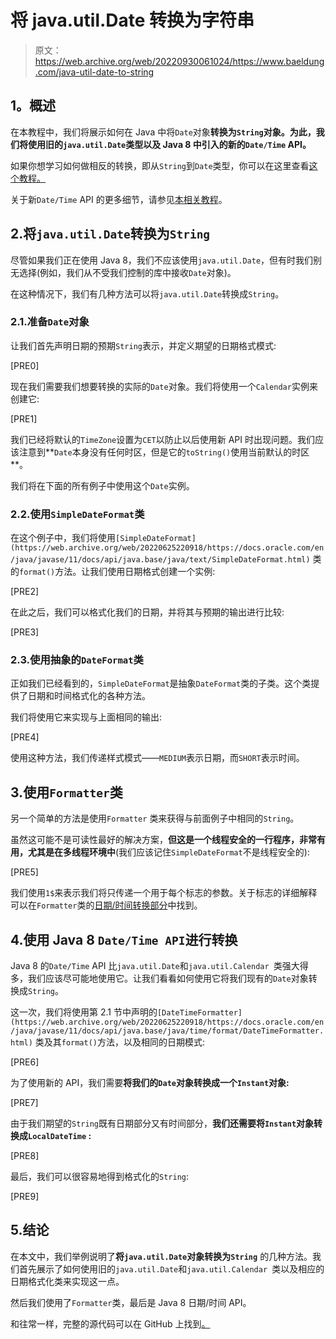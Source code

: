 # 将 java.util.Date 转换为字符串

> 原文：<https://web.archive.org/web/20220930061024/https://www.baeldung.com/java-util-date-to-string>

## **1。概述**

在本教程中，我们将展示如何在 Java 中将`Date`对象**转换为`String`对象。为此，我们将使用旧的`java.util.Date`类型以及 Java 8 中引入的新的`Date/Time` API。**

如果你想学习如何做相反的转换，即从`String`到`Date`类型，你可以在这里查看[这个教程。](/web/20220625220918/https://www.baeldung.com/java-string-to-date)

关于新`Date/Time` API 的更多细节，请参见[本相关教程](/web/20220625220918/https://www.baeldung.com/java-8-date-time-intro)。

## 2.将`java.util.Date`转换为`String`

尽管如果我们正在使用 Java 8，我们不应该使用`java.util.Date`，但有时我们别无选择(例如，我们从不受我们控制的库中接收`Date`对象)。

在这种情况下，我们有几种方法可以将`java.util.Date`转换成`String`。

### 2.1.准备`Date`对象

让我们首先声明日期的预期`String`表示，并定义期望的日期格式模式:

[PRE0]

现在我们需要我们想要转换的实际的`Date`对象。我们将使用一个`Calendar`实例来创建它:

[PRE1]

我们已经将默认的`TimeZone`设置为`CET`以防止以后使用新 API 时出现问题。我们应该注意到**`Date`本身没有任何时区，但是它的`toString()`使用当前默认的时区**。

我们将在下面的所有例子中使用这个`Date`实例。

### 2.2.使用`SimpleDateFormat`类

在这个例子中，我们将使用`[SimpleDateFormat](https://web.archive.org/web/20220625220918/https://docs.oracle.com/en/java/javase/11/docs/api/java.base/java/text/SimpleDateFormat.html)` 类的`format()`方法。让我们使用日期格式创建一个实例:

[PRE2]

在此之后，我们可以格式化我们的日期，并将其与预期的输出进行比较:

[PRE3]

### 2.3.使用抽象的`DateFormat`类

正如我们已经看到的，`SimpleDateFormat`是抽象`DateFormat`类的子类。这个类提供了日期和时间格式化的各种方法。

我们将使用它来实现与上面相同的输出:

[PRE4]

使用这种方法，我们传递样式模式——`MEDIUM`表示日期，而`SHORT`表示时间。

## 3.使用`Formatter`类

另一个简单的方法是使用`Formatter` 类来获得与前面例子中相同的`String`。

虽然这可能不是可读性最好的解决方案，**但这是一个线程安全的一行程序，非常有用，尤其是在多线程环境中**(我们应该记住`SimpleDateFormat`不是线程安全的):

[PRE5]

我们使用`1$`来表示我们将只传递一个用于每个标志的参数。关于标志的详细解释可以在`Formatter`类的[日期/时间转换部分](https://web.archive.org/web/20220625220918/https://docs.oracle.com/en/java/javase/11/docs/api/java.base/java/util/Formatter.html#dt)中找到。

## 4.使用 Java 8 `Date/Time API`进行转换

Java 8 的`Date/Time` API 比`java.util.Date`和`java.util.Calendar `类强大得多，我们应该尽可能地使用它。让我们看看如何使用它将我们现有的`Date`对象转换成`String`。

这一次，我们将使用第 2.1 节中声明的`[DateTimeFormatter](https://web.archive.org/web/20220625220918/https://docs.oracle.com/en/java/javase/11/docs/api/java.base/java/time/format/DateTimeFormatter.html)` 类及其`format()`方法，以及相同的日期模式:

[PRE6]

为了使用新的 API，我们需要**将我们的`Date`对象转换成一个`Instant`对象:**

[PRE7]

由于我们期望的`String`既有日期部分又有时间部分，**我们还需要将`Instant`对象转换成`LocalDateTime` :**

[PRE8]

最后，我们可以很容易地得到格式化的`String`:

[PRE9]

## 5.结论

在本文中，我们举例说明了**将`java.util.Date`对象转换为`String`** 的几种方法。我们首先展示了如何使用旧的`java.util.Date`和`java.util.Calendar `类以及相应的日期格式化类来实现这一点。

然后我们使用了`Formatter`类，最后是 Java 8 日期/时间 API。

和往常一样，完整的源代码可以在 GitHub 上找到[。](https://web.archive.org/web/20220625220918/https://github.com/eugenp/tutorials/tree/master/core-java-modules/core-java-string-conversions)